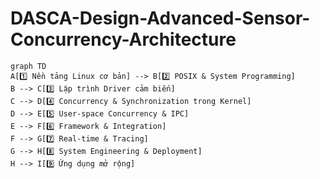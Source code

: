 # DASCA-Design-Advanced-Sensor-Concurrency-Architecture
```mermaid
graph TD
A[1️⃣ Nền tảng Linux cơ bản] --> B[2️⃣ POSIX & System Programming]
B --> C[3️⃣ Lập trình Driver cảm biến]
C --> D[4️⃣ Concurrency & Synchronization trong Kernel]
D --> E[5️⃣ User-space Concurrency & IPC]
E --> F[6️⃣ Framework & Integration]
F --> G[7️⃣ Real-time & Tracing]
G --> H[8️⃣ System Engineering & Deployment]
H --> I[9️⃣ Ứng dụng mở rộng]
